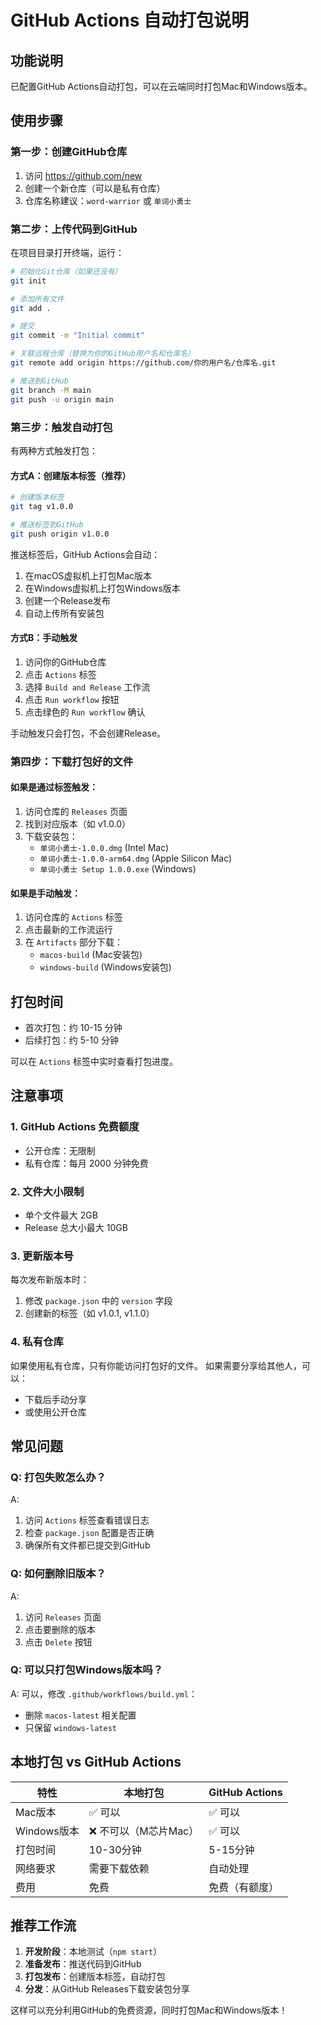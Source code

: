 # GitHub Actions 自动打包说明

## 功能说明

已配置GitHub Actions自动打包，可以在云端同时打包Mac和Windows版本。

## 使用步骤

### 第一步：创建GitHub仓库

1. 访问 https://github.com/new
2. 创建一个新仓库（可以是私有仓库）
3. 仓库名称建议：`word-warrior` 或 `单词小勇士`

### 第二步：上传代码到GitHub

在项目目录打开终端，运行：

```bash
# 初始化Git仓库（如果还没有）
git init

# 添加所有文件
git add .

# 提交
git commit -m "Initial commit"

# 关联远程仓库（替换为你的GitHub用户名和仓库名）
git remote add origin https://github.com/你的用户名/仓库名.git

# 推送到GitHub
git branch -M main
git push -u origin main
```

### 第三步：触发自动打包

有两种方式触发打包：

#### 方式A：创建版本标签（推荐）

```bash
# 创建版本标签
git tag v1.0.0

# 推送标签到GitHub
git push origin v1.0.0
```

推送标签后，GitHub Actions会自动：
1. 在macOS虚拟机上打包Mac版本
2. 在Windows虚拟机上打包Windows版本
3. 创建一个Release发布
4. 自动上传所有安装包

#### 方式B：手动触发

1. 访问你的GitHub仓库
2. 点击 `Actions` 标签
3. 选择 `Build and Release` 工作流
4. 点击 `Run workflow` 按钮
5. 点击绿色的 `Run workflow` 确认

手动触发只会打包，不会创建Release。

### 第四步：下载打包好的文件

#### 如果是通过标签触发：
1. 访问仓库的 `Releases` 页面
2. 找到对应版本（如 v1.0.0）
3. 下载安装包：
   - `单词小勇士-1.0.0.dmg` (Intel Mac)
   - `单词小勇士-1.0.0-arm64.dmg` (Apple Silicon Mac)
   - `单词小勇士 Setup 1.0.0.exe` (Windows)

#### 如果是手动触发：
1. 访问仓库的 `Actions` 标签
2. 点击最新的工作流运行
3. 在 `Artifacts` 部分下载：
   - `macos-build` (Mac安装包)
   - `windows-build` (Windows安装包)

## 打包时间

- 首次打包：约 10-15 分钟
- 后续打包：约 5-10 分钟

可以在 `Actions` 标签中实时查看打包进度。

## 注意事项

### 1. GitHub Actions 免费额度
- 公开仓库：无限制
- 私有仓库：每月 2000 分钟免费

### 2. 文件大小限制
- 单个文件最大 2GB
- Release 总大小最大 10GB

### 3. 更新版本号
每次发布新版本时：
1. 修改 `package.json` 中的 `version` 字段
2. 创建新的标签（如 v1.0.1, v1.1.0）

### 4. 私有仓库
如果使用私有仓库，只有你能访问打包好的文件。
如果需要分享给其他人，可以：
- 下载后手动分享
- 或使用公开仓库

## 常见问题

### Q: 打包失败怎么办？
A: 
1. 访问 `Actions` 标签查看错误日志
2. 检查 `package.json` 配置是否正确
3. 确保所有文件都已提交到GitHub

### Q: 如何删除旧版本？
A: 
1. 访问 `Releases` 页面
2. 点击要删除的版本
3. 点击 `Delete` 按钮

### Q: 可以只打包Windows版本吗？
A: 可以，修改 `.github/workflows/build.yml`：
- 删除 `macos-latest` 相关配置
- 只保留 `windows-latest`

## 本地打包 vs GitHub Actions

| 特性 | 本地打包 | GitHub Actions |
|------|---------|----------------|
| Mac版本 | ✅ 可以 | ✅ 可以 |
| Windows版本 | ❌ 不可以（M芯片Mac） | ✅ 可以 |
| 打包时间 | 10-30分钟 | 5-15分钟 |
| 网络要求 | 需要下载依赖 | 自动处理 |
| 费用 | 免费 | 免费（有额度） |

## 推荐工作流

1. **开发阶段**：本地测试（`npm start`）
2. **准备发布**：推送代码到GitHub
3. **打包发布**：创建版本标签，自动打包
4. **分发**：从GitHub Releases下载安装包分享

这样可以充分利用GitHub的免费资源，同时打包Mac和Windows版本！
